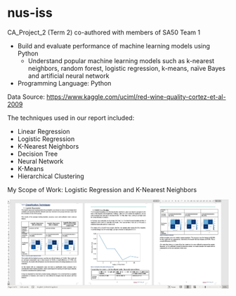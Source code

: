 # nus-iss

CA_Project_2 (Term 2) co-authored with members of SA50 Team 1

- Build and evaluate performance of machine learning models using Python
  - Understand popular machine learning models such as k-nearest neighbors, random forest, logistic regression, k-means, naïve Bayes and artificial neural network
- Programming Language: Python

  
Data Source: https://www.kaggle.com/uciml/red-wine-quality-cortez-et-al-2009

The techniques used in our report included:
 - Linear Regression
 - Logistic Regression
 - K-Nearest Neighbors
 - Decision Tree
 - Neural Network
 - K-Means
 - Hierarchical Clustering

My Scope of Work: Logistic Regression and K-Nearest Neighbors

![Screen Capture of Report](demo/CA_Project_2_Snapshots.jpg)
